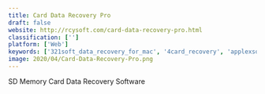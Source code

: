 ```yaml
---
title: Card Data Recovery Pro
draft: false 
website: http://rcysoft.com/card-data-recovery-pro.html
classification: ['']
platform: ['Web']
keywords: ['321soft_data_recovery_for_mac', '4card_recovery', 'applexsoft_cf_card_recovery', 'applexsoft_file_recovery_for_mac', 'applexsoft_photo_recovery', 'applexsoft_sd_card_recovery', 'data_rescue', 'free_card_data_recovery', 'free_sd_card_data_recovery', 'free_sd_memory_card_recovery', 'jpeg_recovery_lab', 'minitool_power_data_recovery', 'photorec', 'recovery_explorer_professional', 'recoveryrobot_memory_card_recovery', 'recuva', 'stellar_phoenix_photo_recovery', 'testdisk']
image: 2020/04/Card-Data-Recovery-Pro.png
---
```

SD Memory Card Data Recovery Software